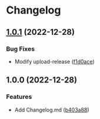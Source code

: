 # Changelog

## [1.0.1](https://github.com/vsiravar/github-actions-experiments/compare/v1.0.0...v1.0.1) (2022-12-28)


### Bug Fixes

* Modify upload-release ([f1d0ace](https://github.com/vsiravar/github-actions-experiments/commit/f1d0acee4453a9fe99600ddd73124a62e593ee95))

## 1.0.0 (2022-12-28)


### Features

* Add Changelog.md ([b403a88](https://github.com/vsiravar/github-actions-experiments/commit/b403a88aecc47da4a90b906f65f6f936b1815e0d))
